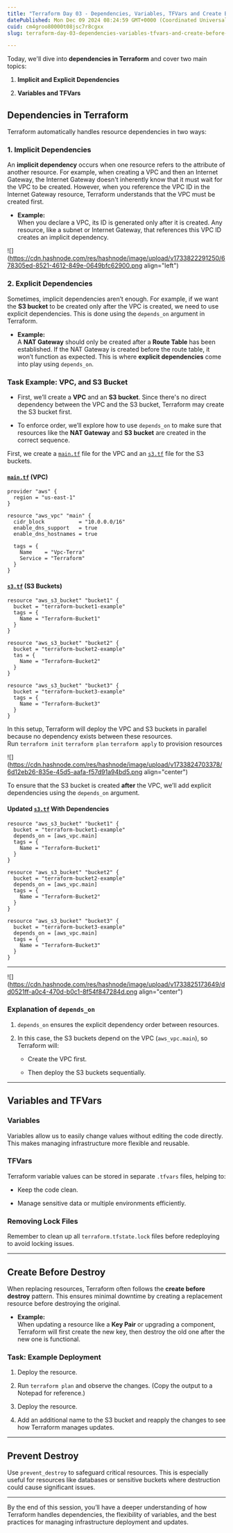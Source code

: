 ```yaml
---
title: "Terraform Day 03 - Dependencies, Variables, TFVars and Create Before Destroy"
datePublished: Mon Dec 09 2024 08:24:59 GMT+0000 (Coordinated Universal Time)
cuid: cm4groo80000t08jsc7r8cgxx
slug: terraform-day-03-dependencies-variables-tfvars-and-create-before-destroy

---
```


Today, we'll dive into **dependencies in Terraform** and cover two main topics:

1. **Implicit and Explicit Dependencies**
    
2. **Variables and TFVars**
    

## Dependencies in Terraform

Terraform automatically handles resource dependencies in two ways:

### 1\. Implicit Dependencies

An **implicit dependency** occurs when one resource refers to the attribute of another resource. For example, when creating a VPC and then an Internet Gateway, the Internet Gateway doesn't inherently know that it must wait for the VPC to be created. However, when you reference the VPC ID in the Internet Gateway resource, Terraform understands that the VPC must be created first.

* **Example:**  
    When you declare a VPC, its ID is generated only after it is created. Any resource, like a subnet or Internet Gateway, that references this VPC ID creates an implicit dependency.
    

![](https://cdn.hashnode.com/res/hashnode/image/upload/v1733822291250/678305ed-8521-4612-849e-0649bfc62900.png align="left")

### 2\. Explicit Dependencies

Sometimes, implicit dependencies aren’t enough. For example, if we want the **S3 bucket** to be created only after the VPC is created, we need to use explicit dependencies. This is done using the `depends_on` argument in Terraform.

* **Example:**  
    A **NAT Gateway** should only be created after a **Route Table** has been established. If the NAT Gateway is created before the route table, it won’t function as expected. This is where **explicit dependencies** come into play using `depends_on`.
    

### Task Example: VPC, and S3 Bucket

* First, we’ll create a **VPC** and an **S3 bucket**. Since there's no direct dependency between the VPC and the S3 bucket, Terraform may create the S3 bucket first.
    
* To enforce order, we’ll explore how to use `depends_on` to make sure that resources like the **NAT Gateway** and **S3 bucket** are created in the correct sequence.
    

First, we create a [`main.tf`](http://main.tf) file for the VPC and an [`s3.tf`](http://s3.tf) file for the S3 buckets.

#### [`main.tf`](http://main.tf) (VPC)

```plaintext
provider "aws" {
  region = "us-east-1"
}

resource "aws_vpc" "main" {
  cidr_block           = "10.0.0.0/16"
  enable_dns_support   = true
  enable_dns_hostnames = true

  tags = {
    Name    = "Vpc-Terra"
    Service = "Terraform"
  }
}
```

#### [`s3.tf`](http://s3.tf) (S3 Buckets)

```plaintext
resource "aws_s3_bucket" "bucket1" {
  bucket = "terraform-bucket1-example"
  tags = {
    Name = "Terraform-Bucket1"
  }
}

resource "aws_s3_bucket" "bucket2" {
  bucket = "terraform-bucket2-example"
  tas = {
    Name = "Terraform-Bucket2"
  }
}

resource "aws_s3_bucket" "bucket3" {
  bucket = "terraform-bucket3-example"
  tags = {
    Name = "Terraform-Bucket3"
  }
}
```

In this setup, Terraform will deploy the VPC and S3 buckets in parallel because no dependency exists between these resources.  
Run `terraform init` `terraform plan` `terraform apply` to provision resources

![](https://cdn.hashnode.com/res/hashnode/image/upload/v1733824703378/6d12eb26-835e-45d5-aafa-f57d91a94bd5.png align="center")

To ensure that the S3 bucket is created **after** the VPC, we’ll add explicit dependencies using the `depends_on` argument.

#### Updated [`s3.tf`](http://s3.tf) With Dependencies

```plaintext
resource "aws_s3_bucket" "bucket1" {
  bucket = "terraform-bucket1-example"
  depends_on = [aws_vpc.main]
  tags = {
    Name = "Terraform-Bucket1"
  }
}

resource "aws_s3_bucket" "bucket2" {
  bucket = "terraform-bucket2-example"
  depends_on = [aws_vpc.main]
  tags = {
    Name = "Terraform-Bucket2"
  }
}

resource "aws_s3_bucket" "bucket3" {
  bucket = "terraform-bucket3-example"
  depends_on = [aws_vpc.main]
  tags = {
    Name = "Terraform-Bucket3"
  }
}
```

---

![](https://cdn.hashnode.com/res/hashnode/image/upload/v1733825173649/dd0521ff-a0c4-470d-b0c1-8f54f847284d.png align="center")

### Explanation of `depends_on`

1. `depends_on` ensures the explicit dependency order between resources.
    
2. In this case, the S3 buckets depend on the VPC (`aws_vpc.main`), so Terraform will:
    
    * Create the VPC first.
        
    * Then deploy the S3 buckets sequentially.  
        

---

## Variables and TFVars

### Variables

Variables allow us to easily change values without editing the code directly. This makes managing infrastructure more flexible and reusable.

### TFVars

Terraform variable values can be stored in separate `.tfvars` files, helping to:

* Keep the code clean.
    
* Manage sensitive data or multiple environments efficiently.
    

### Removing Lock Files

Remember to clean up all `terraform.tfstate.lock` files before redeploying to avoid locking issues.

---

## Create Before Destroy

When replacing resources, Terraform often follows the **create before destroy** pattern. This ensures minimal downtime by creating a replacement resource before destroying the original.

* **Example:**  
    When updating a resource like a **Key Pair** or upgrading a component, Terraform will first create the new key, then destroy the old one after the new one is functional.
    

### Task: Example Deployment

1. Deploy the resource.
    
2. Run `terraform plan` and observe the changes. (Copy the output to a Notepad for reference.)
    
3. Deploy the resource.
    
4. Add an additional name to the S3 bucket and reapply the changes to see how Terraform manages updates.
    

---

## Prevent Destroy

Use `prevent_destroy` to safeguard critical resources. This is especially useful for resources like databases or sensitive buckets where destruction could cause significant issues.

---

By the end of this session, you’ll have a deeper understanding of how Terraform handles dependencies, the flexibility of variables, and the best practices for managing infrastructure deployment and updates.